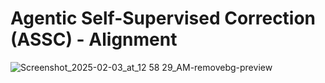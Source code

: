 # Agentic Self-Supervised Correction (ASSC) - Alignment



![Screenshot_2025-02-03_at_12 58 29_AM-removebg-preview](https://github.com/user-attachments/assets/25d37511-6a30-4f0a-84bf-5f72c7f38fae)
